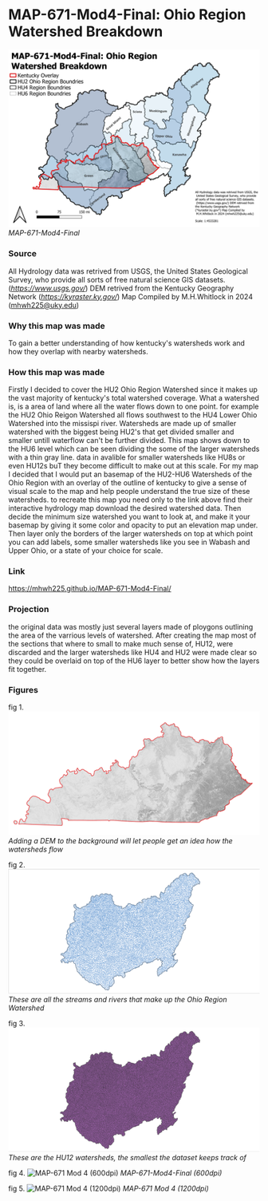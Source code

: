 # MAP-671-Mod4-Final: Ohio Region Watershed Breakdown

![MAP-671-Mod4-Final](</Graphics/MAP-671 Mod 4-1.webp>)   
*MAP-671-Mod4-Final*

### Source

All Hydrology data was retrived from USGS, the United States Geological Survey, who provide all sorts of free natural science GIS datasets. (*https://www.usgs.gov/*) DEM retrived from the Kentucky Geography Network (*https://kyraster.ky.gov/*) Map Compiled by M.H.Whitlock in 2024 (mhwh225@uky.edu)

### Why this map was made 

To gain a better understanding of how kentucky's watersheds work and how they overlap with nearby watersheds.

### How this map was made

Firstly I decided to cover the HU2 Ohio Region Watershed since it makes up the vast majority of kentucky's total watershed coverage. What a watershed is, is a area of land where all the water flows down to one point. for example the HU2 Ohio Reigon Watershed all flows southwest to the HU4 Lower Ohio Watershed into the missispi river. Watersheds are made up of smaller watershed with the biggest being HU2's that get divided smaller and smaller untill waterflow can't be further divided. This map shows down to the HU6 level which can be seen dividing the some of the larger watersheds with a thin gray line. data in avalible for smaller watersheds like HU8s or even HU12s buT they become difficult to make out at this scale. For my map I decided that I would put an basemap of the HU2-HU6 Watersheds of the Ohio Region with an overlay of the outline of kentucky to give a sense of visual scale to the map and help people understand the true size of these watersheds. to recreate this map you need only to the link above find their interactive hydrology map download the desired watershed data. Then decide the minimum size watershed you want to look at, and make it your basemap by giving it some color and opacity to put an elevation map under. Then layer only the borders of the larger watersheds on top at which point you can add labels, some smaller watersheds like you see in Wabash and Upper Ohio, or a state of your choice for scale. 

### Link

https://mhwh225.github.io/MAP-671-Mod4-Final/

### Projection

the original data was mostly just several layers made of ploygons outlining the area of the varrious levels of watershed. After creating the map most of the sections that where to small to make much sense of, HU12,  were discarded and the larger watersheds like HU4 and HU2 were made clear so they could be overlaid on top of the HU6 layer to better show how the layers fit together.

### Figures
fig 1.
![kyDEM](/Graphics/kyDEM.PNG)
*Adding a DEM to the background will let people get an idea how the watersheds flow*

fig 2.
![Waterways](</Graphics/all waterways.PNG>)
*These are all the streams and rivers that make up the Ohio Region Watershed*

fig 3.
![HU12](/Graphics/HUC12.PNG)
*These are the HU12 watersheds, the smallest the dataset keeps track of*

fig 4.
![MAP-671 Mod 4 (600dpi)](</Graphics/MAP-671 Mod 4 (600dpi).png>)
*MAP-671-Mod4-Final (600dpi)*

 fig 5.
![MAP-671 Mod 4 (1200dpi)](</Graphics/MAP-671 Mod 4 (1200dpi).png>)
*MAP-671 Mod 4 (1200dpi)*

